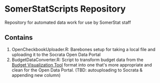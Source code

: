 # SomerStatScripts Repository

Repository for automated data work for use by SomerStat staff

## Contains

1. OpenCheckbookUploader.R: Barebones setup for taking a local file and uploading it to the Socrata Open Data Portal
2. BudgetDataConverter.R: Script to transform budget data from the [Budget Visualization Tool](http://http://budget.somervillema.gov/) format into one that's more appropriate and clean for the Open Data Portal. (TBD: autouploading to Socrata & appending new column)